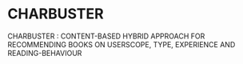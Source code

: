# CHARBUSTER
CHARBUSTER : CONTENT-BASED HYBRID APPROACH FOR RECOMMENDING BOOKS ON USERSCOPE, TYPE, EXPERIENCE AND READING-BEHAVIOUR
